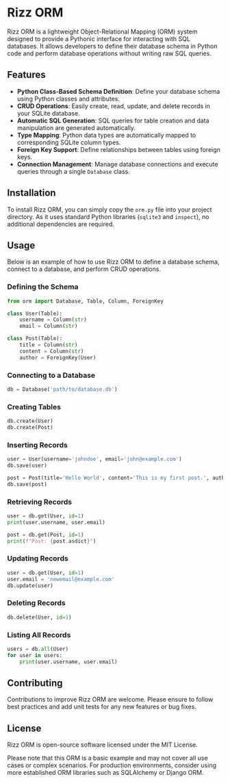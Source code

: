 # Rizz ORM

Rizz ORM is a lightweight Object-Relational Mapping (ORM) system designed to provide a Pythonic interface for interacting with SQL databases. It allows developers to define their database schema in Python code and perform database operations without writing raw SQL queries.

## Features

- **Python Class-Based Schema Definition**: Define your database schema using Python classes and attributes.
- **CRUD Operations**: Easily create, read, update, and delete records in your SQLite database.
- **Automatic SQL Generation**: SQL queries for table creation and data manipulation are generated automatically.
- **Type Mapping**: Python data types are automatically mapped to corresponding SQLite column types.
- **Foreign Key Support**: Define relationships between tables using foreign keys.
- **Connection Management**: Manage database connections and execute queries through a single `Database` class.

## Installation

To install Rizz ORM, you can simply copy the `orm.py` file into your project directory. As it uses standard Python libraries (`sqlite3` and `inspect`), no additional dependencies are required.

## Usage

Below is an example of how to use Rizz ORM to define a database schema, connect to a database, and perform CRUD operations.

### Defining the Schema

```python
from orm import Database, Table, Column, ForeignKey

class User(Table):
    username = Column(str)
    email = Column(str)

class Post(Table):
    title = Column(str)
    content = Column(str)
    author = ForeignKey(User)
```

### Connecting to a Database

```python
db = Database('path/to/database.db')
```

### Creating Tables

```python
db.create(User)
db.create(Post)
```

### Inserting Records

```python
user = User(username='johndoe', email='john@example.com')
db.save(user)

post = Post(title='Hello World', content='This is my first post.', author=user)
db.save(post)
```

### Retrieving Records

```python
user = db.get(User, id=1)
print(user.username, user.email)

post = db.get(Post, id=1)
print(f"Post: {post.asdict}")
```

### Updating Records

```python
user = db.get(User, id=1)
user.email = 'newemail@example.com'
db.update(user)
```

### Deleting Records

```python
db.delete(User, id=1)
```

### Listing All Records

```python
users = db.all(User)
for user in users:
    print(user.username, user.email)
```

## Contributing

Contributions to improve Rizz ORM are welcome. Please ensure to follow best practices and add unit tests for any new features or bug fixes.

## License

Rizz ORM is open-source software licensed under the MIT License.

Please note that this ORM is a basic example and may not cover all use cases or complex scenarios. For production environments, consider using more established ORM libraries such as SQLAlchemy or Django ORM.
